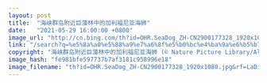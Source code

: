 ```yaml
---
layout: post
title:  "海峡群岛附近巨藻林中的加利福尼亚海狮"
date:   "2021-05-29 16:00:00 +0800"
image_url: "http://cn.bing.com/th?id=OHR.SeaDog_ZH-CN2900177328_1920x1080.jpg&rf=LaDigue_1920x1080.jpg&pid=hp"
link: "/search?q=%e5%8a%a0%e5%88%a9%e7%a6%8f%e5%b0%bc%e4%ba%9a%e6%b5%b7%e7%8b%ae&form=hpcapt&mkt=zh-cn"
copyright: "海峡群岛附近巨藻林中的加利福尼亚海狮 (© Nature Picture Library/Alamy)"
image_hash: "fe981bfe597737b7af3181c958996e18"
image_filename: "th?id=OHR.SeaDog_ZH-CN2900177328_1920x1080.jpg&rf=LaDigue_1920x1080.jpg&pid=hp"
---
```

